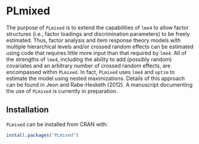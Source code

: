
<!-- README.md is generated from README.Rmd. Please edit that file -->
PLmixed
=======

The purpose of `PLmixed` is to extend the capabilities of `lme4` to allow factor structures (i.e., factor loadings and discrimination parameters) to be freely estimated. Thus, factor analysis and item response theory models with multiple hierarchical levels and/or crossed random effects can be estimated using code that requires little more input than that required by `lme4`. All of the strengths of `lme4`, including the ability to add (possibly random) covariates and an arbitrary number of crossed random effects, are encompassed within `PLmixed`. In fact, `PLmixed` uses `lme4` and `optim` to estimate the model using nested maximizations. Details of this approach can be found in Jeon and Rabe-Hesketh (2012). A manuscript documenting the use of `PLmixed` is currently in preparation.

Installation
------------

`PLmixed` can be installed from CRAN with:

``` r
install.packages("PLmixed")
```

<!-- You can install the developmental version of PLmixed from github with: -->
<!-- # ```{r gh-installation, eval = FALSE} -->
<!-- # install.packages("devtools") -->
<!-- devtools::install_github("njrockwood/PLmixed") -->
<!-- ``` -->
